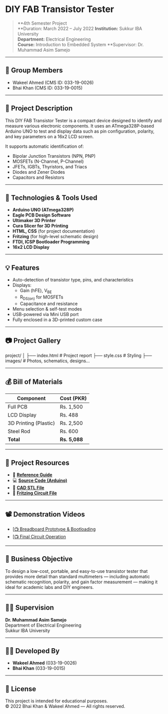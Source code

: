 # DIY FAB Transistor Tester

> **4th Semester Project  
> **Duration: March 2022 – July 2022
> **Institution:** Sukkur IBA University  
> **Department:** Electrical Engineering  
> **Course:** Introduction to Embedded System 
> **Supervisor: Dr. Muhammad Asim Samejo 

---

## 👥 Group Members

- Wakeel Ahmed (CMS ID: 033-19-0026)  
- Bhai Khan (CMS ID: 033-19-0015)

---

## 📌 Project Description

This DIY FAB Transistor Tester is a compact device designed to identify and measure various electronic components. It uses an ATmega328P-based Arduino UNO to test and display data such as pin configuration, polarity, and key parameters on a 16x2 LCD screen.

It supports automatic identification of:
- Bipolar Junction Transistors (NPN, PNP)
- MOSFETs (N-Channel, P-Channel)
- JFETs, IGBTs, Thyristors, and Triacs
- Diodes and Zener Diodes
- Capacitors and Resistors

---

## 🧰 Technologies & Tools Used

- **Arduino UNO (ATmega328P)**
- **Eagle PCB Design Software**
- **Ultimaker 3D Printer**
- **Cura Slicer for 3D Printing**
- **HTML, CSS** (for project documentation)
- **Fritzing** (for high-level schematic design)
- **FTDI, ICSP Bootloader Programming**
- **16x2 LCD Display**

---

## 💡 Features

- Auto-detection of transistor type, pins, and characteristics
- Displays:
  - Gain (hFE), V<sub>BE</sub>
  - R<sub>DS(on)</sub> for MOSFETs
  - Capacitance and resistance
- Menu selection & self-test modes
- USB-powered via Mini USB port
- Fully enclosed in a 3D-printed custom case

---

## 📷 Project Gallery

project/
│
├── index.html # Project report
├── style.css # Styling
├── images/ # Photos, schematics, designs...


---

## 💰 Bill of Materials

| Component                  | Cost (PKR) |
|---------------------------|------------|
| Full PCB                  | Rs. 1,500   |
| LCD Display               | Rs. 488     |
| 3D Printing (Plastic)     | Rs. 2,500   |
| Steel Rod                 | Rs. 600     |
| **Total**                 | **Rs. 5,088** |

---

## 🔗 Project Resources

- 🔗 [**Reference Guide**](https://create.arduino.cc/projecthub/plouc68000/ardutester-v1-13-the-arduino-uno-transistor-tester-dbafb4)
- 💻 [**Source Code (Arduino)**](https://create.arduino.cc/editor/plouc68000/d6b548e6-37af-4cf0-b95f-cbaa9e89ea72/preview)
- 📐 [**CAD STL File**](https://github.com/wagiminator/ATmega-Transistor-Tester/blob/master/hardware/TransistorTester_case.stl)
- 🧩 [**Fritzing Circuit File**](https://fritzing.org/projects/tester)

---

## 📽️ Demonstration Videos

- [<a href="https://www.youtube.com/embed/zdPWsUJlSmU" target="_blank">📺 Breadboard Prototype & Bootloading</a>
- [<a href="https://www.youtube.com/embed/i-WZqEvgACc" target="_blank">📺 Final Circuit Operation</a>

---

## 💼 Business Objective

To design a low-cost, portable, and easy-to-use transistor tester that provides more detail than standard multimeters — including automatic schematic recognition, polarity, and gain factor measurement — making it ideal for academic labs and DIY engineers.

---

## 🧑‍🏫 Supervision

**Dr. Muhammad Asim Samejo**  
Department of Electrical Engineering  
Sukkur IBA University

---

## 🧑‍💻 Developed By

- **Wakeel Ahmed** (033-19-0026)  
- **Bhai Khan** (033-19-0015)

---

## 📜 License

This project is intended for educational purposes.  
© 2022 Bhai Khan & Wakeel Ahmed — All rights reserved.
